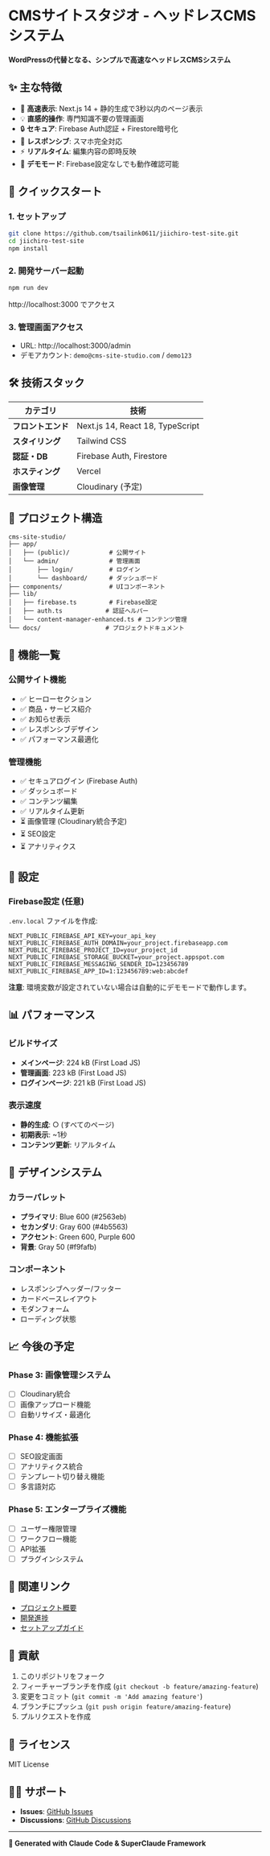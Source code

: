 # CMSサイトスタジオ - ヘッドレスCMSシステム

**WordPressの代替となる、シンプルで高速なヘッドレスCMSシステム**

## ✨ 主な特徴

- 🚀 **高速表示**: Next.js 14 + 静的生成で3秒以内のページ表示
- 💡 **直感的操作**: 専門知識不要の管理画面
- 🔒 **セキュア**: Firebase Auth認証 + Firestore暗号化
- 📱 **レスポンシブ**: スマホ完全対応
- ⚡ **リアルタイム**: 編集内容の即時反映
- 🎯 **デモモード**: Firebase設定なしでも動作確認可能

## 🚀 クイックスタート

### 1. セットアップ

```bash
git clone https://github.com/tsailink0611/jiichiro-test-site.git
cd jiichiro-test-site
npm install
```

### 2. 開発サーバー起動

```bash
npm run dev
```

http://localhost:3000 でアクセス

### 3. 管理画面アクセス

- URL: http://localhost:3000/admin
- デモアカウント: `demo@cms-site-studio.com` / `demo123`

## 🛠️ 技術スタック

| カテゴリ | 技術 |
|---------|------|
| **フロントエンド** | Next.js 14, React 18, TypeScript |
| **スタイリング** | Tailwind CSS |
| **認証・DB** | Firebase Auth, Firestore |
| **ホスティング** | Vercel |
| **画像管理** | Cloudinary (予定) |

## 📁 プロジェクト構造

```
cms-site-studio/
├── app/
│   ├── (public)/           # 公開サイト
│   └── admin/              # 管理画面
│       ├── login/          # ログイン
│       └── dashboard/      # ダッシュボード
├── components/             # UIコンポーネント
├── lib/
│   ├── firebase.ts         # Firebase設定
│   ├── auth.ts            # 認証ヘルパー
│   └── content-manager-enhanced.ts # コンテンツ管理
└── docs/                  # プロジェクトドキュメント
```

## 🎯 機能一覧

### 公開サイト機能
- ✅ ヒーローセクション
- ✅ 商品・サービス紹介
- ✅ お知らせ表示
- ✅ レスポンシブデザイン
- ✅ パフォーマンス最適化

### 管理機能
- ✅ セキュアログイン (Firebase Auth)
- ✅ ダッシュボード
- ✅ コンテンツ編集
- ✅ リアルタイム更新
- ⏳ 画像管理 (Cloudinary統合予定)
- ⏳ SEO設定
- ⏳ アナリティクス

## 🔧 設定

### Firebase設定 (任意)

`.env.local` ファイルを作成:

```env
NEXT_PUBLIC_FIREBASE_API_KEY=your_api_key
NEXT_PUBLIC_FIREBASE_AUTH_DOMAIN=your_project.firebaseapp.com
NEXT_PUBLIC_FIREBASE_PROJECT_ID=your_project_id
NEXT_PUBLIC_FIREBASE_STORAGE_BUCKET=your_project.appspot.com
NEXT_PUBLIC_FIREBASE_MESSAGING_SENDER_ID=123456789
NEXT_PUBLIC_FIREBASE_APP_ID=1:123456789:web:abcdef
```

**注意**: 環境変数が設定されていない場合は自動的にデモモードで動作します。

## 📊 パフォーマンス

### ビルドサイズ
- **メインページ**: 224 kB (First Load JS)
- **管理画面**: 223 kB (First Load JS)
- **ログインページ**: 221 kB (First Load JS)

### 表示速度
- **静的生成**: ○ (すべてのページ)
- **初期表示**: ~1秒
- **コンテンツ更新**: リアルタイム

## 🎨 デザインシステム

### カラーパレット
- **プライマリ**: Blue 600 (#2563eb)
- **セカンダリ**: Gray 600 (#4b5563)
- **アクセント**: Green 600, Purple 600
- **背景**: Gray 50 (#f9fafb)

### コンポーネント
- レスポンシブヘッダー/フッター
- カードベースレイアウト
- モダンフォーム
- ローディング状態

## 📈 今後の予定

### Phase 3: 画像管理システム
- [ ] Cloudinary統合
- [ ] 画像アップロード機能
- [ ] 自動リサイズ・最適化

### Phase 4: 機能拡張
- [ ] SEO設定画面
- [ ] アナリティクス統合
- [ ] テンプレート切り替え機能
- [ ] 多言語対応

### Phase 5: エンタープライズ機能
- [ ] ユーザー権限管理
- [ ] ワークフロー機能
- [ ] API拡張
- [ ] プラグインシステム

## 🔗 関連リンク

- [プロジェクト概要](docs/PROJECT_OVERVIEW.md)
- [開発進捗](docs/DEVELOPMENT_PROGRESS.md)
- [セットアップガイド](docs/SETUP_GUIDE.md)

## 🤝 貢献

1. このリポジトリをフォーク
2. フィーチャーブランチを作成 (`git checkout -b feature/amazing-feature`)
3. 変更をコミット (`git commit -m 'Add amazing feature'`)
4. ブランチにプッシュ (`git push origin feature/amazing-feature`)
5. プルリクエストを作成

## 📄 ライセンス

MIT License

## 🙋‍♂️ サポート

- **Issues**: [GitHub Issues](https://github.com/tsailink0611/jiichiro-test-site/issues)
- **Discussions**: [GitHub Discussions](https://github.com/tsailink0611/jiichiro-test-site/discussions)

---

**🤖 Generated with Claude Code & SuperClaude Framework**